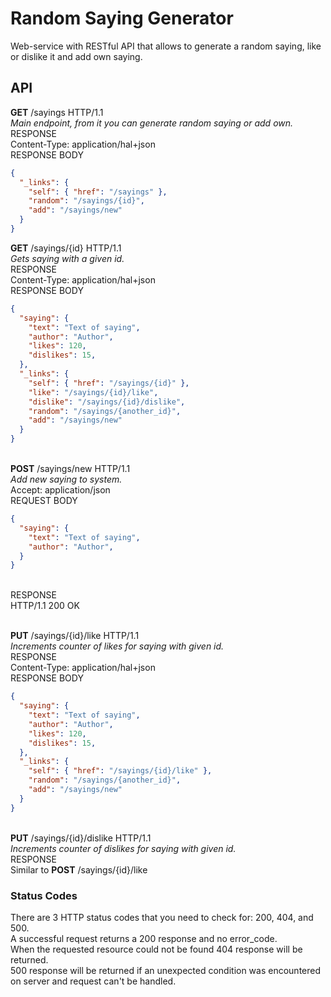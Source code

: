 # Random Saying Generator
Web-service with RESTful API that allows to generate a random saying, like or dislike it and add own saying.

## API
**GET**   /sayings   HTTP/1.1 
<br/>*Main endpoint, from it you can generate random saying or add own.*
<br/>RESPONSE
<br/>Content-Type: application/hal+json
<br/>RESPONSE BODY
```json
{
  "_links": {
    "self": { "href": "/sayings" },
    "random": "/sayings/{id}",
    "add": "/sayings/new"
  }
}
```

**GET**   /sayings/{id}   HTTP/1.1
<br/>*Gets saying with a given id.*
<br/>RESPONSE
<br/>Content-Type: application/hal+json
<br/>RESPONSE BODY
```json
{
  "saying": {
    "text": "Text of saying",
    "author": "Author",
    "likes": 120,
    "dislikes": 15,
  },
  "_links": {
    "self": { "href": "/sayings/{id}" },
    "like": "/sayings/{id}/like",
    "dislike": "/sayings/{id}/dislike",
    "random": "/sayings/{another_id}",
    "add": "/sayings/new"
  }
}
```

<br/>**POST**  /sayings/new    HTTP/1.1
<br/>*Add new saying to system.*
<br/>Accept: application/json
<br/>REQUEST BODY
```json
{
  "saying": {
    "text": "Text of saying",
    "author": "Author",
  }
}
```
<br/>RESPONSE
<br/>HTTP/1.1 200 OK


<br/>**PUT**  /sayings/{id}/like    HTTP/1.1
<br/>*Increments counter of likes for saying with given id.*
<br/>RESPONSE
<br/>Content-Type: application/hal+json
<br/>RESPONSE BODY
```json
{
  "saying": {
    "text": "Text of saying",
    "author": "Author",
    "likes": 120,
    "dislikes": 15,
  },
  "_links": {
    "self": { "href": "/sayings/{id}/like" },
    "random": "/sayings/{another_id}",
    "add": "/sayings/new"
  }
}
```

<br/>**PUT**  /sayings/{id}/dislike    HTTP/1.1
<br/>*Increments counter of dislikes for saying with given id.*
<br/>RESPONSE
<br/>Similar to **POST**  /sayings/{id}/like  

### Status Codes
There are 3 HTTP status codes that you need to check for: 200, 404, and 500.
<br/>A successful request returns a 200 response and no error_code.
<br/>When the requested resource could not be found 404 response will be returned.
<br/>500 response will be returned if an unexpected condition was encountered on server and request can't be handled.

